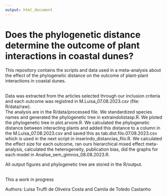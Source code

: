 ```yaml
---
output: html_document
---
```



# Does the phylogenetic distance determine the outcome of plant interactions in coastal dunes?

This repository contains the scripts and data used in a meta-analysis about the effect of the phylogenetic distance on the outcome of plant-plant interactions in coastal dunes.

<br>
Data was extracted from the articles selected through our inclusion criteria and each outcome was registred in M.Luisa_07.08.2023.csv (file: R/data/raw).
<br>
The analysis are in the R/data/processed file. We standardized species names and generated the phylogenetic tree in extraindolistasp.R. We ploted the phylogenetic tree in plot.arvore.R. We calculated the phylogenetic distance between interacting plants and added this distance to a column in the M.Luisa_07.08.2023.csv and saved this as tab.dist.filo.07.08.2023.csv which is used in the next script in inserindo_distancias_filo.R. We calculated the effect size for each outcome, ran ours hierarchical mixed effect meta-analysis, calculated the heterogeneity, publication bias, did the graphs for each model in Analise_sem_gimnos_08.08.2023.R.

All output figures and phylogenetic tree are stored in the R/output.

<br>
This a work in progress


Authors: Luisa Truffi de Oliveira Costa and Camila de Toledo Castanho
